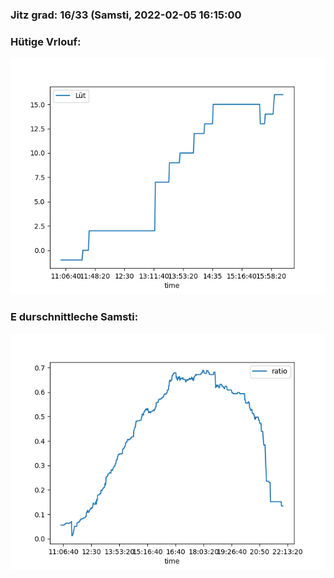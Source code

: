 ### Jitz grad: 16/33 (Samsti, 2022-02-05 16:15:00

### Hütige Vrlouf:
![Graph](Today.png)

### E durschnittleche Samsti:
![Graph](Samsti.png)